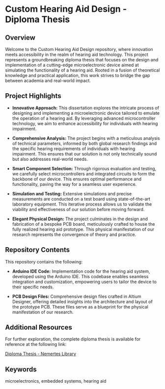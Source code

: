 # Custom Hearing Aid Design - Diploma Thesis

## Overview

Welcome to the Custom Hearing Aid Design repository, where innovation meets accessibility in the realm of hearing aid technology. This project represents a groundbreaking diploma thesis that focuses on the design and implementation of a cutting-edge microelectronic device aimed at simulating the functionality of a hearing aid. Rooted in a fusion of theoretical knowledge and practical application, this work strives to bridge the gap between academia and real-world impact.

## Project Highlights

- **Innovative Approach:** This dissertation explores the intricate process of designing and implementing a microelectronic device tailored to emulate the operation of a hearing aid. By leveraging advanced microcontroller technology, we aim to enhance accessibility for individuals with hearing impairment.

- **Comprehensive Analysis:** The project begins with a meticulous analysis of technical parameters, informed by both global research findings and the specific hearing requirements of individuals with hearing impairment. This ensures that our solution is not only technically sound but also addresses real-world needs.

- **Smart Component Selection:** Through rigorous evaluation and testing, we carefully select microcontrollers and integrated circuits to form the backbone of our device. This ensures optimal performance and functionality, paving the way for a seamless user experience.

- **Simulation and Testing:** Extensive simulations and precise measurements are conducted on a test board using state-of-the-art laboratory equipment. This iterative process allows us to validate the viability and effectiveness of our solution before moving forward.

- **Elegant Physical Design:** The project culminates in the design and fabrication of a bespoke PCB board, meticulously crafted to house the fully realized hearing aid prototype. This physical manifestation of our research represents the convergence of theory and practice.

## Repository Contents

This repository contains the following:

- **Arduino IDE Code:** Implementation code for the hearing aid system, developed using the Arduino IDE. This codebase enables seamless integration and customization, empowering users to tailor the device to their specific needs.

- **PCB Design Files:** Comprehensive design files crafted in Altium Designer, offering detailed insights into the architecture and layout of the prototype PCB. These files serve as a blueprint for the physical manifestation of our research.

## Additional Resources

For further exploration, the complete diploma thesis is available for reference at the following link:

[Diploma Thesis - Nemertes Library](https://nemertes.library.upatras.gr/items/dee14091-035d-41c2-a240-8a178baa6b48)

## Keywords

microelectronics, embedded systems, hearing aid


